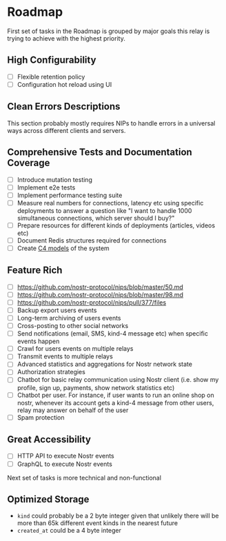 # Roadmap

First set of tasks in the Roadmap is grouped by major goals this relay is trying to achieve with the highest priority.

## High Configurability

- [ ] Flexible retention policy
- [ ] Configuration hot reload using UI

## Clean Errors Descriptions

This section probably mostly requires NIPs to handle errors in a universal ways across different clients and servers.

## Comprehensive Tests and Documentation Coverage

- [ ] Introduce mutation testing
- [ ] Implement e2e tests
- [ ] Implement performance testing suite
- [ ] Measure real numbers for connections, latency etc using specific deployments to answer a question like "I want to handle 1000 simultaneous connections, which server should I buy?"
- [ ] Prepare resources for different kinds of deployments (articles, videos etc)
- [ ] Document Redis structures required for connections
- [ ] Create [C4 models](https://c4model.com) of the system

## Feature Rich

- [ ] https://github.com/nostr-protocol/nips/blob/master/50.md
- [ ] https://github.com/nostr-protocol/nips/blob/master/98.md
- [ ] https://github.com/nostr-protocol/nips/pull/377/files
- [ ] Backup export users events
- [ ] Long-term archiving of users events
- [ ] Cross-posting to other social networks
- [ ] Send notifications (email, SMS, kind-4 message etc) when specific events happen
- [ ] Crawl for users events on multiple relays
- [ ] Transmit events to multiple relays
- [ ] Advanced statistics and aggregations for Nostr network state
- [ ] Authorization strategies
- [ ] Chatbot for basic relay communication using Nostr client (i.e. show my profile, sign up, payments, show network statistics etc)
- [ ] Chatbot per user. For instance, if user wants to run an online shop on nostr, whenever its account gets a kind-4 message from other users, relay may answer on behalf of the user
- [ ] Spam protection

## Great Accessibility

- [ ] HTTP API to execute Nostr events
- [ ] GraphQL to execute Nostr events

Next set of tasks is more technical and non-functional

## Optimized Storage

  * `kind` could probably be a 2 byte integer given that unlikely there will be more than 65k different event kinds in the nearest future
  * `created_at` could be a 4 byte integer
